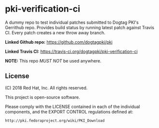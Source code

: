 # pki-verification-ci

A dummy repo to test individual patches submitted to Dogtag PKI's Gerrithub repo. Provides build status by running latest patch against Travis CI. Every patch creates a new throw away branch.

**Linked Github repo:** https://github.com/dogtagpki/pki

**Linked Travis CI:** https://travis-ci.org/dogtagpki/pki-verification-ci

**NOTE:** This repo *MUST NOT* be used anywhere.

## License
(C) 2018 Red Hat, Inc. All rights reserved.

This project is open-source software.

Please comply with the LICENSE contained in each of the individual components, and the EXPORT CONTROL regulations defined at:

    http://pki.fedoraproject.org/wiki/PKI_Download
